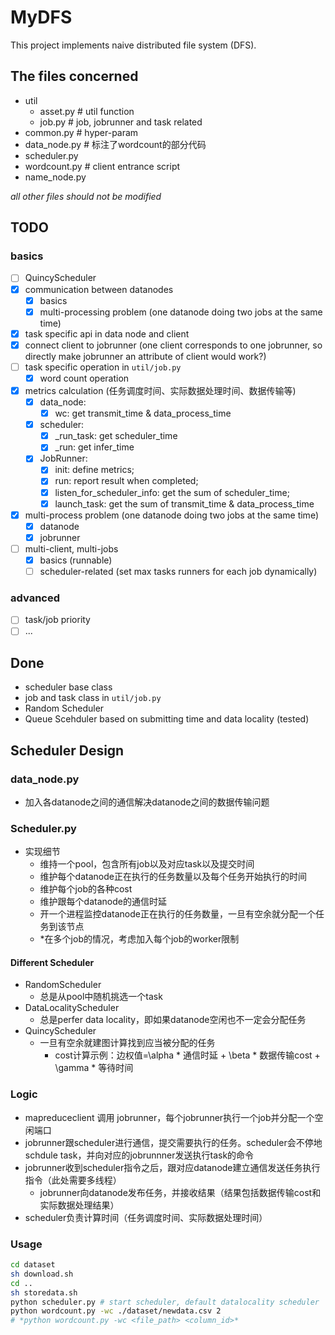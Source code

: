 # MyDFS
This project implements naive distributed file system (DFS).

## The files concerned
- util
    - asset.py # util function
    - job.py # job, jobrunner and task related
- common.py # hyper-param
- data_node.py # 标注了wordcount的部分代码
- scheduler.py
- wordcount.py # client entrance script
- name_node.py

*all other files should not be modified*


## TODO
### basics
- [ ] QuincyScheduler
- [x] communication between datanodes
    - [x] basics
    - [x] multi-processing problem (one datanode doing two jobs at the same time)
- [x] task specific api in data node and client
- [x] connect client to jobrunner (one client corresponds to one jobrunner, so directly make jobrunner an attribute of client would work?)
- [ ] task specific operation in `util/job.py`
    - [x] word count operation
- [x] metrics calculation (任务调度时间、实际数据处理时间、数据传输等)
  - [x] data_node:
    - [x] wc: get transmit_time & data_process_time
  - [x] scheduler:
    - [x] _run_task: get scheduler_time
    - [x] _run: get infer_time
  - [x] JobRunner:
    - [x] init: define metrics;
    - [x] run: report result when completed;
    - [x] listen_for_scheduler_info: get the sum of scheduler_time;
    - [x] launch_task: get the sum of transmit_time & data_process_time
- [x] multi-process problem (one datanode doing two jobs at the same time)
    - [x] datanode
    - [x] jobrunner
- [ ] multi-client, multi-jobs
    - [x] basics (runnable)
    - [ ] scheduler-related (set max tasks runners for each job dynamically)

### advanced
- [ ] task/job priority
- [ ] ...

## Done
- scheduler base class
- job and task class in `util/job.py`
- Random Scheduler
- Queue Scehduler based on submitting time and data locality (tested)

## Scheduler Design
### data_node.py
- 加入各datanode之间的通信解决datanode之间的数据传输问题

### Scheduler.py
- 实现细节
    - 维持一个pool，包含所有job以及对应task以及提交时间
    - 维护每个datanode正在执行的任务数量以及每个任务开始执行的时间
    - 维护每个job的各种cost
    - 维护跟每个datanode的通信时延
    - 开一个进程监控datanode正在执行的任务数量，一旦有空余就分配一个任务到该节点
    - *在多个job的情况，考虑加入每个job的worker限制

#### Different Scheduler
- RandomScheduler
    - 总是从pool中随机挑选一个task
- DataLocalityScheduler
    - 总是perfer data locality，即如果datanode空闲也不一定会分配任务
- QuincyScheduler
    - 一旦有空余就建图计算找到应当被分配的任务
        - cost计算示例：边权值=\alpha * 通信时延 + \beta * 数据传输cost + \gamma * 等待时间

### Logic
- mapreduceclient 调用 jobrunner，每个jobrunner执行一个job并分配一个空闲端口
- jobrunner跟scheduler进行通信，提交需要执行的任务。scheduler会不停地schdule task，并向对应的jobrunnner发送执行task的命令
- jobrunner收到scheduler指令之后，跟对应datanode建立通信发送任务执行指令（此处需要多线程）
    - jobrunner向datanode发布任务，并接收结果（结果包括数据传输cost和实际数据处理结果）
- scheduler负责计算时间（任务调度时间、实际数据处理时间）

### Usage
```sh
cd dataset
sh download.sh
cd ..
sh storedata.sh
python scheduler.py # start scheduler, default datalocality scheduler
python wordcount.py -wc ./dataset/newdata.csv 2
# *python wordcount.py -wc <file_path> <column_id>*
```